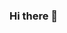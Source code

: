 ### Hi there 👋

<!--
**luanamartinscarmona/luanamartinscarmona** is a ✨ _special_ ✨ repository because its `README.md` (this file) appears on your GitHub profile.

Here are some ideas to get you started:

- 🔭 my name is:Luana
- 🌱study at:colegio Vinicius de Moraes
- 👯 my favorite progaramming language is:não tenho uma especifica
- 🤔 my language is:portugues
- 💬 luanamartinsferreira768@gmail.com
- 📫 
- 😄 
- ⚡ 

